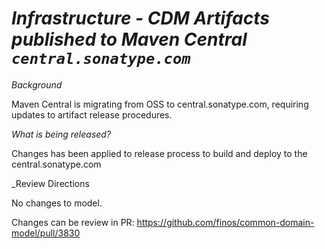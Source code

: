 # _Infrastructure - CDM Artifacts published to Maven Central `central.sonatype.com`_

_Background_

Maven Central is migrating from OSS to central.sonatype.com, requiring updates to artifact release procedures.

_What is being released?_

Changes has been applied to release process to build and deploy to the central.sonatype.com 

_Review Directions

No changes to model.

Changes can be review in PR: https://github.com/finos/common-domain-model/pull/3830
